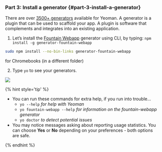 ### Part 3:  Install a generator {#part-3-install-a-generator}

There are over [3500+ generators](http://yeoman.io/generators/) available for Yeoman. A generator is a plugin that can be used to scaffold your app. A plugin is software that complements and integrates into an existing application.

1.  Let’s install the [Fountain Webapp](http://fountainjs.io/) generator using CLI, by typing: ``npm install -g generator-fountain-webapp``
```bash
sudo npm install --no-bin-links generator-fountain-webapp
``` 
for Chromebooks (in a different folder)

2.  Type ``yo`` to see your generators.  

  ![](../assets/images/image13.png)

{% hint style='tip' %}

- You can run these commands for extra help, if you run into trouble...
  - ``yo --help`` _for help with Yeoman_
  - ``yo fountain-webapp --help`` _for information on the fountain-webapp generator_
  - ``yo doctor`` _to detect potential issues_
- You may notice messages asking about reporting usage statistics. You can choose **Yes** or **No** depending on your preferences - both options are safe.

{% endhint %}
